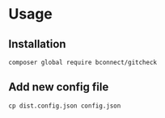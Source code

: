 # Usage

## Installation

```
composer global require bconnect/gitcheck
```

## Add new config file

```
cp dist.config.json config.json
```